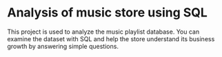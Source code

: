 # Analysis of music store using SQL
This project is used to  analyze the music playlist database. You can examine the dataset with SQL and help the store understand its business growth by answering simple questions.
